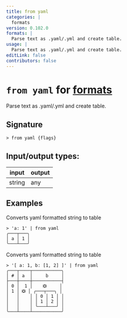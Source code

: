 ```yaml
---
title: from yaml
categories: |
  formats
version: 0.102.0
formats: |
  Parse text as .yaml/.yml and create table.
usage: |
  Parse text as .yaml/.yml and create table.
editLink: false
contributors: false
---
```

<!-- This file is automatically generated. Please edit the command in https://github.com/nushell/nushell instead. -->

# `from yaml` for [formats](/commands/categories/formats.md)

<div class='command-title'>Parse text as .yaml&#x2f;.yml and create table.</div>

## Signature

```> from yaml {flags} ```


## Input/output types:

| input  | output |
| ------ | ------ |
| string | any    |

## Examples

Converts yaml formatted string to table
```nu
> 'a: 1' | from yaml
╭───┬───╮
│ a │ 1 │
╰───┴───╯
```

Converts yaml formatted string to table
```nu
> '[ a: 1, b: [1, 2] ]' | from yaml
╭───┬────┬───────────╮
│ # │ a  │     b     │
├───┼────┼───────────┤
│ 0 │  1 │    ❎     │
│ 1 │ ❎ │ ╭───┬───╮ │
│   │    │ │ 0 │ 1 │ │
│   │    │ │ 1 │ 2 │ │
│   │    │ ╰───┴───╯ │
╰───┴────┴───────────╯

```

